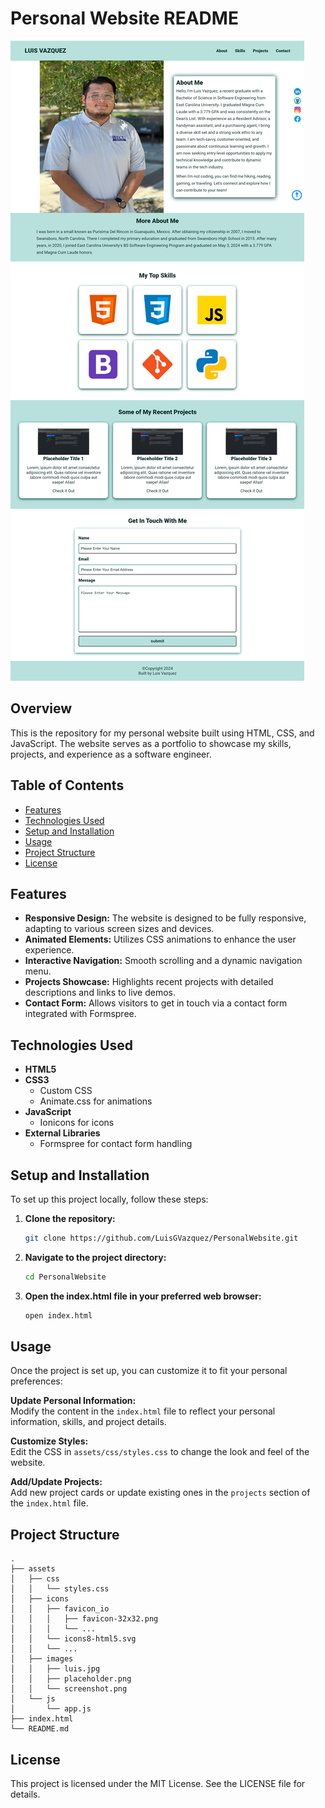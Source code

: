 # Personal Website README

![Screenshot of Personal Website](assets/images/screenshot.png)

## Overview

This is the repository for my personal website built using HTML, CSS, and JavaScript. The website serves as a portfolio to showcase my skills, projects, and experience as a software engineer.

## Table of Contents

- [Features](#features)
- [Technologies Used](#technologies-used)
- [Setup and Installation](#setup-and-installation)
- [Usage](#usage)
- [Project Structure](#project-structure)
- [License](#license)

## Features

- **Responsive Design:** The website is designed to be fully responsive, adapting to various screen sizes and devices.
- **Animated Elements:** Utilizes CSS animations to enhance the user experience.
- **Interactive Navigation:** Smooth scrolling and a dynamic navigation menu.
- **Projects Showcase:** Highlights recent projects with detailed descriptions and links to live demos.
- **Contact Form:** Allows visitors to get in touch via a contact form integrated with Formspree.

## Technologies Used

- **HTML5**
- **CSS3**
  - Custom CSS
  - Animate.css for animations
- **JavaScript**
  - Ionicons for icons
- **External Libraries**
  - Formspree for contact form handling

## Setup and Installation

To set up this project locally, follow these steps:

1. **Clone the repository:**
   ```bash
   git clone https://github.com/LuisGVazquez/PersonalWebsite.git
2. **Navigate to the project directory:**
   ```bash
   cd PersonalWebsite   
3. **Open the index.html file in your preferred web browser:**
   ```bash
   open index.html

## Usage

Once the project is set up, you can customize it to fit your personal preferences:

**Update Personal Information:**  
Modify the content in the `index.html` file to reflect your personal information, skills, and project details.

**Customize Styles:**  
Edit the CSS in `assets/css/styles.css` to change the look and feel of the website.

**Add/Update Projects:**  
Add new project cards or update existing ones in the `projects` section of the `index.html` file.

## Project Structure

```plaintext
.
├── assets
│   ├── css
│   │   └── styles.css
│   ├── icons
│   │   ├── favicon_io
│   │   │   ├── favicon-32x32.png
│   │   │   └── ...
│   │   └── icons8-html5.svg
│   │   └── ...
│   ├── images
│   │   ├── luis.jpg
│   │   ├── placeholder.png
│   │   └── screenshot.png
│   └── js
│       └── app.js
├── index.html
└── README.md
```
## License
This project is licensed under the MIT License. See the LICENSE file for details.